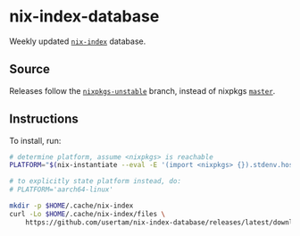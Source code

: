 # nix-index-database
Weekly updated [`nix-index`](https://github.com/usertam/nix-index) database.

## Source
Releases follow the
[`nixpkgs-unstable`](https://api.github.com/repos/NixOS/nixpkgs/git/refs/heads/nixpkgs-unstable) branch, instead of nixpkgs
[`master`](https://api.github.com/repos/NixOS/nixpkgs/git/refs/heads/master).

## Instructions
To install, run:
```sh
# determine platform, assume <nixpkgs> is reachable
PLATFORM="$(nix-instantiate --eval -E '(import <nixpkgs> {}).stdenv.hostPlatform.system' | tr -d \")"

# to explicitly state platform instead, do:
# PLATFORM='aarch64-linux'

mkdir -p $HOME/.cache/nix-index
curl -Lo $HOME/.cache/nix-index/files \
    https://github.com/usertam/nix-index-database/releases/latest/download/index-$PLATFORM
```
